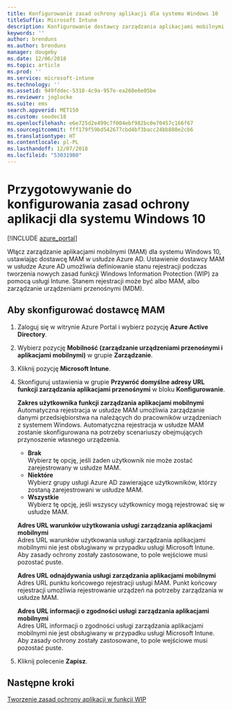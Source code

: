 ```yaml
---
title: Konfigurowanie zasad ochrony aplikacji dla systemu Windows 10
titleSuffix: Microsoft Intune
description: Konfigurowanie dostawcy zarządzania aplikacjami mobilnymi (MAM) w usłudze Azure AD.
keywords: ''
author: brenduns
ms.author: brenduns
manager: dougeby
ms.date: 12/06/2018
ms.topic: article
ms.prod: ''
ms.service: microsoft-intune
ms.technology: ''
ms.assetid: 949fddec-5318-4c9a-957e-ea260e6e05be
ms.reviewer: joglocke
ms.suite: ems
search.appverid: MET150
ms.custom: seodec18
ms.openlocfilehash: e6e725d2e499c7f004ebf982bc0e70457c166f67
ms.sourcegitcommit: fff179f59bd542677cbd4bf3bacc24bb880e2cb6
ms.translationtype: HT
ms.contentlocale: pl-PL
ms.lasthandoff: 12/07/2018
ms.locfileid: "53031980"
---
```

# <a name="get-ready-to-configure-app-protection-policies-for-windows-10"></a>Przygotowywanie do konfigurowania zasad ochrony aplikacji dla systemu Windows 10 

[!INCLUDE [azure_portal](./includes/azure_portal.md)]

Włącz zarządzanie aplikacjami mobilnymi (MAM) dla systemu Windows 10, ustawiając dostawcę MAM w usłudze Azure AD. Ustawienie dostawcy MAM w usłudze Azure AD umożliwia definiowanie stanu rejestracji podczas tworzenia nowych zasad funkcji Windows Information Protection (WIP) za pomocą usługi Intune. Stanem rejestracji może być albo MAM, albo zarządzanie urządzeniami przenośnymi (MDM).

## <a name="to-configure-the-mam-provider"></a>Aby skonfigurować dostawcę MAM

1. Zaloguj się w witrynie Azure Portal i wybierz pozycję **Azure Active Directory**.

2. Wybierz pozycję **Mobilność (zarządzanie urządzeniami przenośnymi i aplikacjami mobilnymi)** w grupie **Zarządzanie**.

3. Kliknij pozycję **Microsoft Intune**.

4. Skonfiguruj ustawienia w grupie **Przywróć domyślne adresy URL funkcji zarządzania aplikacjami przenośnymi** w bloku **Konfigurowanie**.

   **Zakres użytkownika funkcji zarządzania aplikacjami mobilnymi**  
   Automatyczna rejestracja w usłudze MAM umożliwia zarządzanie danymi przedsiębiorstwa na należących do pracowników urządzeniach z systemem Windows. Automatyczna rejestracja w usłudze MAM zostanie skonfigurowana na potrzeby scenariuszy obejmujących przynoszenie własnego urządzenia.<ul><li>**Brak**<br>Wybierz tę opcję, jeśli żaden użytkownik nie może zostać zarejestrowany w usłudze MAM.</li><li>**Niektóre**<br>Wybierz grupy usługi Azure AD zawierające użytkowników, którzy zostaną zarejestrowani w usłudze MAM.</li><li>**Wszystkie**<br>Wybierz tę opcję, jeśli wszyscy użytkownicy mogą rejestrować się w usłudze MAM.</li></ul>

   **Adres URL warunków użytkowania usługi zarządzania aplikacjami mobilnymi**  
   Adres URL warunków użytkowania usługi zarządzania aplikacjami mobilnymi nie jest obsługiwany w przypadku usługi Microsoft Intune. Aby zasady ochrony zostały zastosowane, to pole wejściowe musi pozostać puste.

   **Adres URL odnajdywania usługi zarządzania aplikacjami mobilnymi**  
   Adres URL punktu końcowego rejestracji usługi MAM. Punkt końcowy rejestracji umożliwia rejestrowanie urządzeń na potrzeby zarządzania w usłudze MAM.

   **Adres URL informacji o zgodności usługi zarządzania aplikacjami mobilnymi**  
   Adres URL informacji o zgodności usługi zarządzania aplikacjami mobilnymi nie jest obsługiwany w przypadku usługi Microsoft Intune. Aby zasady ochrony zostały zastosowane, to pole wejściowe musi pozostać puste. 

5.  Kliknij polecenie **Zapisz**.

## <a name="next-steps"></a>Następne kroki

[Tworzenie zasad ochrony aplikacji w funkcji WIP](windows-information-protection-policy-create.md)
